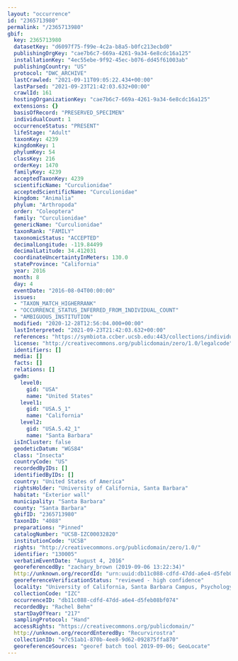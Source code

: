 ```yaml
---
layout: "occurrence"
id: "2365713980"
permalink: "/2365713980"
gbif:
  key: 2365713980
  datasetKey: "d6097f75-f99e-4c2a-b8a5-b0fc213ecbd0"
  publishingOrgKey: "cae7b6c7-669a-4261-9a34-6e8cdc16a125"
  installationKey: "4ec55ebe-9f92-45ec-b076-dd45f61003ab"
  publishingCountry: "US"
  protocol: "DWC_ARCHIVE"
  lastCrawled: "2021-09-11T09:05:22.434+00:00"
  lastParsed: "2021-09-23T21:42:03.632+00:00"
  crawlId: 161
  hostingOrganizationKey: "cae7b6c7-669a-4261-9a34-6e8cdc16a125"
  extensions: {}
  basisOfRecord: "PRESERVED_SPECIMEN"
  individualCount: 1
  occurrenceStatus: "PRESENT"
  lifeStage: "Adult"
  taxonKey: 4239
  kingdomKey: 1
  phylumKey: 54
  classKey: 216
  orderKey: 1470
  familyKey: 4239
  acceptedTaxonKey: 4239
  scientificName: "Curculionidae"
  acceptedScientificName: "Curculionidae"
  kingdom: "Animalia"
  phylum: "Arthropoda"
  order: "Coleoptera"
  family: "Curculionidae"
  genericName: "Curculionidae"
  taxonRank: "FAMILY"
  taxonomicStatus: "ACCEPTED"
  decimalLongitude: -119.84499
  decimalLatitude: 34.412031
  coordinateUncertaintyInMeters: 130.0
  stateProvince: "California"
  year: 2016
  month: 8
  day: 4
  eventDate: "2016-08-04T00:00:00"
  issues:
  - "TAXON_MATCH_HIGHERRANK"
  - "OCCURRENCE_STATUS_INFERRED_FROM_INDIVIDUAL_COUNT"
  - "AMBIGUOUS_INSTITUTION"
  modified: "2020-12-28T12:56:04.000+00:00"
  lastInterpreted: "2021-09-23T21:42:03.632+00:00"
  references: "https://symbiota.ccber.ucsb.edu:443/collections/individual/index.php?occid=130005"
  license: "http://creativecommons.org/publicdomain/zero/1.0/legalcode"
  identifiers: []
  media: []
  facts: []
  relations: []
  gadm:
    level0:
      gid: "USA"
      name: "United States"
    level1:
      gid: "USA.5_1"
      name: "California"
    level2:
      gid: "USA.5.42_1"
      name: "Santa Barbara"
  isInCluster: false
  geodeticDatum: "WGS84"
  class: "Insecta"
  countryCode: "US"
  recordedByIDs: []
  identifiedByIDs: []
  country: "United States of America"
  rightsHolder: "University of California, Santa Barbara"
  habitat: "Exterior wall"
  municipality: "Santa Barbara"
  county: "Santa Barbara"
  gbifID: "2365713980"
  taxonID: "4088"
  preparations: "Pinned"
  catalogNumber: "UCSB-IZC00032820"
  institutionCode: "UCSB"
  rights: "http://creativecommons.org/publicdomain/zero/1.0/"
  identifier: "130005"
  verbatimEventDate: "August 4, 2016"
  georeferencedBy: "zachary_brown (2019-09-06 13:22:34)"
  http://unknown.org/recordId: "urn:uuid:db11c088-cdfd-47dd-a6e4-d5feb08bf074"
  georeferenceVerificationStatus: "reviewed - high confidence"
  locality: "University of California, Santa Barbara Campus, Psychology Building"
  collectionCode: "IZC"
  occurrenceID: "db11c088-cdfd-47dd-a6e4-d5feb08bf074"
  recordedBy: "Rachel Behm"
  startDayOfYear: "217"
  samplingProtocol: "Hand"
  accessRights: "https://creativecommons.org/publicdomain/"
  http://unknown.org/recordEnteredBy: "Recurvirostra"
  collectionID: "e7c51ab1-870b-4ee8-9d62-092875ffa870"
  georeferenceSources: "georef batch tool 2019-09-06; GeoLocate"
---
```

